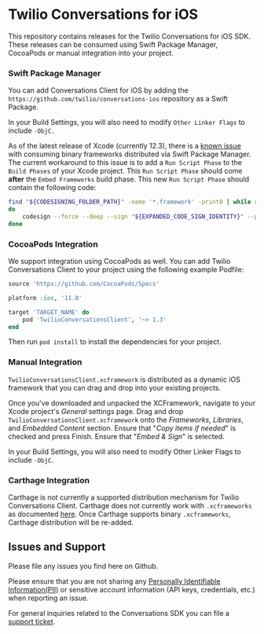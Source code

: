 # Twilio Conversations for iOS

This repository contains releases for the Twilio Conversations for iOS SDK. These releases can be consumed using Swift Package Manager, CocoaPods or manual integration into your project.

### Swift Package Manager

You can add Conversations Client for iOS by adding the `https://github.com/twilio/conversations-ios` repository as a Swift Package.

In your Build Settings, you will also need to modify `Other Linker Flags` to include `-ObjC.`

As of the latest release of Xcode (currently 12.3), there is a [known issue](https://bugs.swift.org/browse/SR-13343) with consuming binary frameworks distributed via Swift Package Manager. The current workaround to this issue is to add a `Run Script Phase` to the `Build Phases` of your Xcode project. This `Run Script Phase` should come **after** the `Embed Frameworks` build phase. This new `Run Script Phase` should contain the following code:

```sh
find "${CODESIGNING_FOLDER_PATH}" -name '*.framework' -print0 | while read -d $'\0' framework
do
    codesign --force --deep --sign "${EXPANDED_CODE_SIGN_IDENTITY}" --preserve-metadata=identifier,entitlements --timestamp=none "${framework}"
done

```


### CocoaPods Integration

We support integration using CocoaPods as well. You can add Twilio Conversations Client to your project using the following example Podfile:

```ruby
source 'https://github.com/CocoaPods/Specs'

platform :ios, '11.0'

target 'TARGET_NAME' do
    pod 'TwilioConversationsClient', '~> 1.3'
end
```

Then run `pod install` to install the dependencies for your project.


### Manual Integration

`TwilioConversationsClient.xcframework` is distributed as a dynamic iOS framework that you can drag and drop into your existing projects.

Once you've downloaded and unpacked the XCFramework, navigate to your Xcode project's _General_ settings page. Drag and drop `TwilioConversationsClient.xcframework` onto the _Frameworks_, _Libraries_, and _Embedded Content_ section. Ensure that "_Copy items if needed_" is checked and press Finish. Ensure that "_Embed & Sign_" is selected.

In your Build Settings, you will also need to modify Other Linker Flags to include `-ObjC`.


### Carthage Integration

Carthage is not currently a supported distribution mechanism for Twilio Conversations Client. Carthage does not currently work with `.xcframeworks` as documented [here](https://github.com/Carthage/Carthage/issues/2890). Once Carthage supports binary `.xcframeworks`, Carthage distribution will be re-added.


## Issues and Support

Please file any issues you find here on Github.

Please ensure that you are not sharing any [Personally Identifiable Information(PII)](https://www.twilio.com/docs/glossary/what-is-personally-identifiable-information-pii) or sensitive account information (API keys, credentials, etc.) when reporting an issue.

For general inquiries related to the Conversations SDK you can file a [support ticket](https://support.twilio.com/hc/en-us/requests/new).
